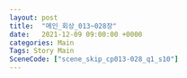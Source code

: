 ```yaml
---
layout: post
title:  "메인_회상_013~028장"
date:   2021-12-09 09:00:00 +0000
categories: Main
Tags: Story Main
SceneCode: ["scene_skip_cp013-028_q1_s10"]
---
```

